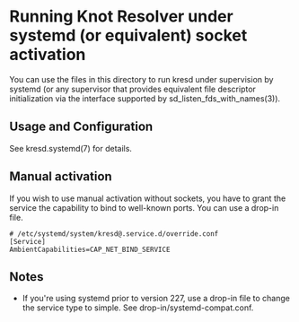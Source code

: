 Running Knot Resolver under systemd (or equivalent) socket activation
=====================================================================

You can use the files in this directory to run kresd under supervision
by systemd (or any supervisor that provides equivalent file descriptor
initialization via the interface supported by
sd_listen_fds_with_names(3)).

Usage and Configuration
-----------------------

See kresd.systemd(7) for details.

Manual activation
-----------------

If you wish to use manual activation without sockets, you have to grant
the service the capability to bind to well-known ports. You can use a drop-in
file.

    # /etc/systemd/system/kresd@.service.d/override.conf
    [Service]
    AmbientCapabilities=CAP_NET_BIND_SERVICE

Notes
-----

*  If you're using systemd prior to version 227, use a drop-in file to change
   the service type to simple. See drop-in/systemd-compat.conf.
